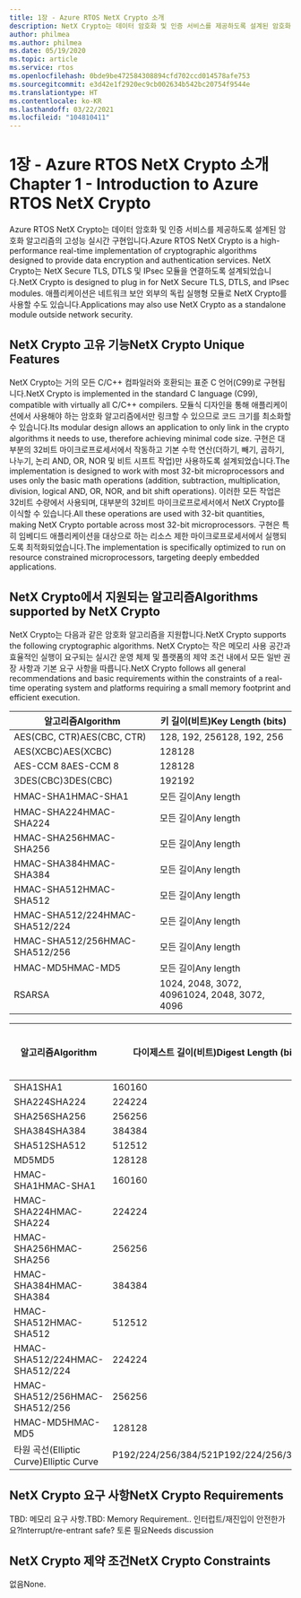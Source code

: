 ```yaml
---
title: 1장 - Azure RTOS NetX Crypto 소개
description: NetX Crypto는 데이터 암호화 및 인증 서비스를 제공하도록 설계된 암호화 알고리즘의 고성능 실시간 구현입니다.
author: philmea
ms.author: philmea
ms.date: 05/19/2020
ms.topic: article
ms.service: rtos
ms.openlocfilehash: 0bde9be472584308894cfd702ccd014578afe753
ms.sourcegitcommit: e3d42e1f2920ec9cb002634b542bc20754f9544e
ms.translationtype: HT
ms.contentlocale: ko-KR
ms.lasthandoff: 03/22/2021
ms.locfileid: "104810411"
---
```

# <a name="chapter-1---introduction-to-azure-rtos-netx-crypto"></a><span data-ttu-id="f5212-103">1장 - Azure RTOS NetX Crypto 소개</span><span class="sxs-lookup"><span data-stu-id="f5212-103">Chapter 1 - Introduction to Azure RTOS NetX Crypto</span></span>

<span data-ttu-id="f5212-104">Azure RTOS NetX Crypto는 데이터 암호화 및 인증 서비스를 제공하도록 설계된 암호화 알고리즘의 고성능 실시간 구현입니다.</span><span class="sxs-lookup"><span data-stu-id="f5212-104">Azure RTOS NetX Crypto is a high-performance real-time implementation of cryptographic algorithms designed to provide data encryption and authentication services.</span></span> <span data-ttu-id="f5212-105">NetX Crypto는 NetX Secure TLS, DTLS 및 IPsec 모듈을 연결하도록 설계되었습니다.</span><span class="sxs-lookup"><span data-stu-id="f5212-105">NetX Crypto is designed to plug in for NetX Secure TLS, DTLS, and IPsec modules.</span></span> <span data-ttu-id="f5212-106">애플리케이션은 네트워크 보안 외부의 독립 실행형 모듈로 NetX Crypto를 사용할 수도 있습니다.</span><span class="sxs-lookup"><span data-stu-id="f5212-106">Applications may also use NetX Crypto as a standalone module outside network security.</span></span>

## <a name="netx-crypto-unique-features"></a><span data-ttu-id="f5212-107">NetX Crypto 고유 기능</span><span class="sxs-lookup"><span data-stu-id="f5212-107">NetX Crypto Unique Features</span></span>

<span data-ttu-id="f5212-108">NetX Crypto는 거의 모든 C/C++ 컴파일러와 호환되는 표준 C 언어(C99)로 구현됩니다.</span><span class="sxs-lookup"><span data-stu-id="f5212-108">NetX Crypto is implemented in the standard C language (C99), compatible with virtually all C/C++ compilers.</span></span> <span data-ttu-id="f5212-109">모듈식 디자인을 통해 애플리케이션에서 사용해야 하는 암호화 알고리즘에서만 링크할 수 있으므로 코드 크기를 최소화할 수 있습니다.</span><span class="sxs-lookup"><span data-stu-id="f5212-109">Its modular design allows an application to only link in the crypto algorithms it needs to use, therefore achieving minimal code size.</span></span> <span data-ttu-id="f5212-110">구현은 대부분의 32비트 마이크로프로세서에서 작동하고 기본 수학 연산(더하기, 빼기, 곱하기, 나누기, 논리 AND, OR, NOR 및 비트 시프트 작업)만 사용하도록 설계되었습니다.</span><span class="sxs-lookup"><span data-stu-id="f5212-110">The implementation is designed to work with most 32-bit microprocessors and uses only the basic math operations (addition, subtraction, multiplication, division, logical AND, OR, NOR, and bit shift operations).</span></span> <span data-ttu-id="f5212-111">이러한 모든 작업은 32비트 수량에서 사용되며, 대부분의 32비트 마이크로프로세서에서 NetX Crypto를 이식할 수 있습니다.</span><span class="sxs-lookup"><span data-stu-id="f5212-111">All these operations are used with 32-bit quantities, making NetX Crypto portable across most 32-bit microprocessors.</span></span> <span data-ttu-id="f5212-112">구현은 특히 임베디드 애플리케이션을 대상으로 하는 리소스 제한 마이크로프로세서에서 실행되도록 최적화되었습니다.</span><span class="sxs-lookup"><span data-stu-id="f5212-112">The implementation is specifically optimized to run on resource constrained microprocessors, targeting deeply embedded applications.</span></span>

## <a name="algorithms-supported-by-netx-crypto"></a><span data-ttu-id="f5212-113">NetX Crypto에서 지원되는 알고리즘</span><span class="sxs-lookup"><span data-stu-id="f5212-113">Algorithms supported by NetX Crypto</span></span>

<span data-ttu-id="f5212-114">NetX Crypto는 다음과 같은 암호화 알고리즘을 지원합니다.</span><span class="sxs-lookup"><span data-stu-id="f5212-114">NetX Crypto supports the following cryptographic algorithms.</span></span> <span data-ttu-id="f5212-115">NetX Crypto는 작은 메모리 사용 공간과 효율적인 실행이 요구되는 실시간 운영 체제 및 플랫폼의 제약 조건 내에서 모든 일반 권장 사항과 기본 요구 사항을 따릅니다.</span><span class="sxs-lookup"><span data-stu-id="f5212-115">NetX Crypto follows all general recommendations and basic requirements within the constraints of a real-time operating system and platforms requiring a small memory footprint and efficient execution.</span></span>

| <span data-ttu-id="f5212-116">알고리즘</span><span class="sxs-lookup"><span data-stu-id="f5212-116">Algorithm</span></span>       | <span data-ttu-id="f5212-117">키 길이(비트)</span><span class="sxs-lookup"><span data-stu-id="f5212-117">Key Length (bits)</span></span>      |
| --------------- | ---------------------- |
| <span data-ttu-id="f5212-118">AES(CBC, CTR)</span><span class="sxs-lookup"><span data-stu-id="f5212-118">AES(CBC, CTR)</span></span>   | <span data-ttu-id="f5212-119">128, 192, 256</span><span class="sxs-lookup"><span data-stu-id="f5212-119">128, 192, 256</span></span>          |
| <span data-ttu-id="f5212-120">AES(XCBC)</span><span class="sxs-lookup"><span data-stu-id="f5212-120">AES(XCBC)</span></span>       | <span data-ttu-id="f5212-121">128</span><span class="sxs-lookup"><span data-stu-id="f5212-121">128</span></span>                    |
| <span data-ttu-id="f5212-122">AES-CCM 8</span><span class="sxs-lookup"><span data-stu-id="f5212-122">AES-CCM 8</span></span>       | <span data-ttu-id="f5212-123">128</span><span class="sxs-lookup"><span data-stu-id="f5212-123">128</span></span>                    |
| <span data-ttu-id="f5212-124">3DES(CBC)</span><span class="sxs-lookup"><span data-stu-id="f5212-124">3DES(CBC)</span></span>       | <span data-ttu-id="f5212-125">192</span><span class="sxs-lookup"><span data-stu-id="f5212-125">192</span></span>                    |
| <span data-ttu-id="f5212-126">HMAC-SHA1</span><span class="sxs-lookup"><span data-stu-id="f5212-126">HMAC-SHA1</span></span>       | <span data-ttu-id="f5212-127">모든 길이</span><span class="sxs-lookup"><span data-stu-id="f5212-127">Any length</span></span>             |
| <span data-ttu-id="f5212-128">HMAC-SHA224</span><span class="sxs-lookup"><span data-stu-id="f5212-128">HMAC-SHA224</span></span>     | <span data-ttu-id="f5212-129">모든 길이</span><span class="sxs-lookup"><span data-stu-id="f5212-129">Any length</span></span>             |
| <span data-ttu-id="f5212-130">HMAC-SHA256</span><span class="sxs-lookup"><span data-stu-id="f5212-130">HMAC-SHA256</span></span>     | <span data-ttu-id="f5212-131">모든 길이</span><span class="sxs-lookup"><span data-stu-id="f5212-131">Any length</span></span>             |
| <span data-ttu-id="f5212-132">HMAC-SHA384</span><span class="sxs-lookup"><span data-stu-id="f5212-132">HMAC-SHA384</span></span>     | <span data-ttu-id="f5212-133">모든 길이</span><span class="sxs-lookup"><span data-stu-id="f5212-133">Any length</span></span>             |
| <span data-ttu-id="f5212-134">HMAC-SHA512</span><span class="sxs-lookup"><span data-stu-id="f5212-134">HMAC-SHA512</span></span>     | <span data-ttu-id="f5212-135">모든 길이</span><span class="sxs-lookup"><span data-stu-id="f5212-135">Any length</span></span>             |
| <span data-ttu-id="f5212-136">HMAC-SHA512/224</span><span class="sxs-lookup"><span data-stu-id="f5212-136">HMAC-SHA512/224</span></span> | <span data-ttu-id="f5212-137">모든 길이</span><span class="sxs-lookup"><span data-stu-id="f5212-137">Any length</span></span>             |
| <span data-ttu-id="f5212-138">HMAC-SHA512/256</span><span class="sxs-lookup"><span data-stu-id="f5212-138">HMAC-SHA512/256</span></span> | <span data-ttu-id="f5212-139">모든 길이</span><span class="sxs-lookup"><span data-stu-id="f5212-139">Any length</span></span>             |
| <span data-ttu-id="f5212-140">HMAC-MD5</span><span class="sxs-lookup"><span data-stu-id="f5212-140">HMAC-MD5</span></span>        | <span data-ttu-id="f5212-141">모든 길이</span><span class="sxs-lookup"><span data-stu-id="f5212-141">Any length</span></span>             |
| <span data-ttu-id="f5212-142">RSA</span><span class="sxs-lookup"><span data-stu-id="f5212-142">RSA</span></span>             | <span data-ttu-id="f5212-143">1024, 2048, 3072, 4096</span><span class="sxs-lookup"><span data-stu-id="f5212-143">1024, 2048, 3072, 4096</span></span> |

| <span data-ttu-id="f5212-144">알고리즘</span><span class="sxs-lookup"><span data-stu-id="f5212-144">Algorithm</span></span>       | <span data-ttu-id="f5212-145">다이제스트 길이(비트)</span><span class="sxs-lookup"><span data-stu-id="f5212-145">Digest Length (bits)</span></span> | <span data-ttu-id="f5212-146">블록 크기(비트)</span><span class="sxs-lookup"><span data-stu-id="f5212-146">Block Size (bits)</span></span> |
| --------------- | -------------------- | ----------------- |
| <span data-ttu-id="f5212-147">SHA1</span><span class="sxs-lookup"><span data-stu-id="f5212-147">SHA1</span></span>            | <span data-ttu-id="f5212-148">160</span><span class="sxs-lookup"><span data-stu-id="f5212-148">160</span></span>                  | <span data-ttu-id="f5212-149">512</span><span class="sxs-lookup"><span data-stu-id="f5212-149">512</span></span>               |
| <span data-ttu-id="f5212-150">SHA224</span><span class="sxs-lookup"><span data-stu-id="f5212-150">SHA224</span></span>          | <span data-ttu-id="f5212-151">224</span><span class="sxs-lookup"><span data-stu-id="f5212-151">224</span></span>                  | <span data-ttu-id="f5212-152">512</span><span class="sxs-lookup"><span data-stu-id="f5212-152">512</span></span>               |
| <span data-ttu-id="f5212-153">SHA256</span><span class="sxs-lookup"><span data-stu-id="f5212-153">SHA256</span></span>          | <span data-ttu-id="f5212-154">256</span><span class="sxs-lookup"><span data-stu-id="f5212-154">256</span></span>                  | <span data-ttu-id="f5212-155">512</span><span class="sxs-lookup"><span data-stu-id="f5212-155">512</span></span>               |
| <span data-ttu-id="f5212-156">SHA384</span><span class="sxs-lookup"><span data-stu-id="f5212-156">SHA384</span></span>          | <span data-ttu-id="f5212-157">384</span><span class="sxs-lookup"><span data-stu-id="f5212-157">384</span></span>                  | <span data-ttu-id="f5212-158">1024</span><span class="sxs-lookup"><span data-stu-id="f5212-158">1024</span></span>              |
| <span data-ttu-id="f5212-159">SHA512</span><span class="sxs-lookup"><span data-stu-id="f5212-159">SHA512</span></span>          | <span data-ttu-id="f5212-160">512</span><span class="sxs-lookup"><span data-stu-id="f5212-160">512</span></span>                  | <span data-ttu-id="f5212-161">1024</span><span class="sxs-lookup"><span data-stu-id="f5212-161">1024</span></span>              |
| <span data-ttu-id="f5212-162">MD5</span><span class="sxs-lookup"><span data-stu-id="f5212-162">MD5</span></span>             | <span data-ttu-id="f5212-163">128</span><span class="sxs-lookup"><span data-stu-id="f5212-163">128</span></span>                  | <span data-ttu-id="f5212-164">512</span><span class="sxs-lookup"><span data-stu-id="f5212-164">512</span></span>               |
| <span data-ttu-id="f5212-165">HMAC-SHA1</span><span class="sxs-lookup"><span data-stu-id="f5212-165">HMAC-SHA1</span></span>       | <span data-ttu-id="f5212-166">160</span><span class="sxs-lookup"><span data-stu-id="f5212-166">160</span></span>                  | <span data-ttu-id="f5212-167">512</span><span class="sxs-lookup"><span data-stu-id="f5212-167">512</span></span>               |
| <span data-ttu-id="f5212-168">HMAC-SHA224</span><span class="sxs-lookup"><span data-stu-id="f5212-168">HMAC-SHA224</span></span>     | <span data-ttu-id="f5212-169">224</span><span class="sxs-lookup"><span data-stu-id="f5212-169">224</span></span>                  | <span data-ttu-id="f5212-170">512</span><span class="sxs-lookup"><span data-stu-id="f5212-170">512</span></span>               |
| <span data-ttu-id="f5212-171">HMAC-SHA256</span><span class="sxs-lookup"><span data-stu-id="f5212-171">HMAC-SHA256</span></span>     | <span data-ttu-id="f5212-172">256</span><span class="sxs-lookup"><span data-stu-id="f5212-172">256</span></span>                  | <span data-ttu-id="f5212-173">512</span><span class="sxs-lookup"><span data-stu-id="f5212-173">512</span></span>               |
| <span data-ttu-id="f5212-174">HMAC-SHA384</span><span class="sxs-lookup"><span data-stu-id="f5212-174">HMAC-SHA384</span></span>     | <span data-ttu-id="f5212-175">384</span><span class="sxs-lookup"><span data-stu-id="f5212-175">384</span></span>                  | <span data-ttu-id="f5212-176">1024</span><span class="sxs-lookup"><span data-stu-id="f5212-176">1024</span></span>              |
| <span data-ttu-id="f5212-177">HMAC-SHA512</span><span class="sxs-lookup"><span data-stu-id="f5212-177">HMAC-SHA512</span></span>     | <span data-ttu-id="f5212-178">512</span><span class="sxs-lookup"><span data-stu-id="f5212-178">512</span></span>                  | <span data-ttu-id="f5212-179">1024</span><span class="sxs-lookup"><span data-stu-id="f5212-179">1024</span></span>              |
| <span data-ttu-id="f5212-180">HMAC-SHA512/224</span><span class="sxs-lookup"><span data-stu-id="f5212-180">HMAC-SHA512/224</span></span> | <span data-ttu-id="f5212-181">224</span><span class="sxs-lookup"><span data-stu-id="f5212-181">224</span></span>                  | <span data-ttu-id="f5212-182">1024</span><span class="sxs-lookup"><span data-stu-id="f5212-182">1024</span></span>              |
| <span data-ttu-id="f5212-183">HMAC-SHA512/256</span><span class="sxs-lookup"><span data-stu-id="f5212-183">HMAC-SHA512/256</span></span> | <span data-ttu-id="f5212-184">256</span><span class="sxs-lookup"><span data-stu-id="f5212-184">256</span></span>                  | <span data-ttu-id="f5212-185">1024</span><span class="sxs-lookup"><span data-stu-id="f5212-185">1024</span></span>              |
| <span data-ttu-id="f5212-186">HMAC-MD5</span><span class="sxs-lookup"><span data-stu-id="f5212-186">HMAC-MD5</span></span>        | <span data-ttu-id="f5212-187">128</span><span class="sxs-lookup"><span data-stu-id="f5212-187">128</span></span>                  | <span data-ttu-id="f5212-188">512</span><span class="sxs-lookup"><span data-stu-id="f5212-188">512</span></span>               |
| <span data-ttu-id="f5212-189">타원 곡선(Elliptic Curve)</span><span class="sxs-lookup"><span data-stu-id="f5212-189">Elliptic Curve</span></span>  | <span data-ttu-id="f5212-190">P192/224/256/384/521</span><span class="sxs-lookup"><span data-stu-id="f5212-190">P192/224/256/384/521</span></span> |                   |

## <a name="netx-crypto-requirements"></a><span data-ttu-id="f5212-191">NetX Crypto 요구 사항</span><span class="sxs-lookup"><span data-stu-id="f5212-191">NetX Crypto Requirements</span></span>

<span data-ttu-id="f5212-192">TBD: 메모리 요구 사항.</span><span class="sxs-lookup"><span data-stu-id="f5212-192">TBD: Memory Requirement..</span></span> <span data-ttu-id="f5212-193">인터럽트/재진입이 안전한가요?</span><span class="sxs-lookup"><span data-stu-id="f5212-193">Interrupt/re-entrant safe?</span></span> <span data-ttu-id="f5212-194">토론 필요</span><span class="sxs-lookup"><span data-stu-id="f5212-194">Needs discussion</span></span>

## <a name="netx-crypto-constraints"></a><span data-ttu-id="f5212-195">NetX Crypto 제약 조건</span><span class="sxs-lookup"><span data-stu-id="f5212-195">NetX Crypto Constraints</span></span>

<span data-ttu-id="f5212-196">없음</span><span class="sxs-lookup"><span data-stu-id="f5212-196">None.</span></span>
